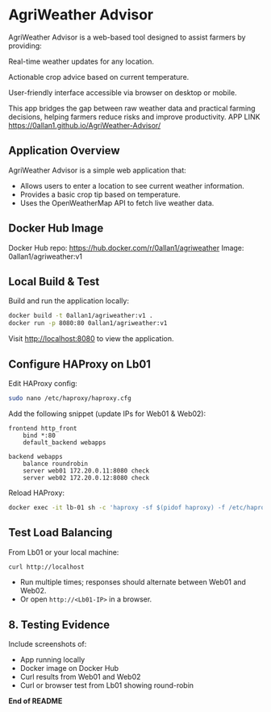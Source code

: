 # AgriWeather Advisor 

AgriWeather Advisor is a web-based tool designed to assist farmers by providing:

Real-time weather updates for any location.

Actionable crop advice based on current temperature.

User-friendly interface accessible via browser on desktop or mobile.

This app bridges the gap between raw weather data and practical farming decisions, helping farmers reduce risks and improve productivity.
APP LINK  https://0allan1.github.io/AgriWeather-Advisor/

##  Application Overview

AgriWeather Advisor is a simple web application that:

* Allows users to enter a location to see current weather information.
* Provides a basic crop tip based on temperature.
* Uses the OpenWeatherMap API to fetch live weather data.


##  Docker Hub Image


Docker Hub repo: https://hub.docker.com/r/0allan1/agriweather
Image: 0allan1/agriweather:v1


##  Local Build & Test

Build and run the application locally:

```bash
docker build -t 0allan1/agriweather:v1 .
docker run -p 8080:80 0allan1/agriweather:v1
```

Visit [http://localhost:8080](http://localhost:8080) to view the application.


##  Configure HAProxy on Lb01


Edit HAProxy config:

```bash
sudo nano /etc/haproxy/haproxy.cfg
```

Add the following snippet (update IPs for Web01 & Web02):

```
frontend http_front
    bind *:80
    default_backend webapps

backend webapps
    balance roundrobin
    server web01 172.20.0.11:8080 check
    server web02 172.20.0.12:8080 check
```

Reload HAProxy:

```bash
docker exec -it lb-01 sh -c 'haproxy -sf $(pidof haproxy) -f /etc/haproxy/haproxy.cfg'
```

##  Test Load Balancing

From Lb01 or your local machine:

```bash
curl http://localhost
```

* Run multiple times; responses should alternate between Web01 and Web02.
* Or open `http://<Lb01-IP>` in a browser.

## 8. Testing Evidence

Include screenshots of:

* App running locally
* Docker image on Docker Hub
* Curl results from Web01 and Web02
* Curl or browser test from Lb01 showing round-robin



**End of README**
